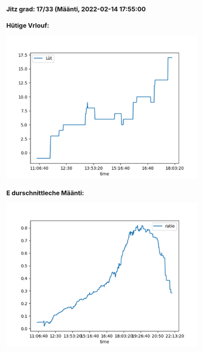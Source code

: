 ### Jitz grad: 17/33 (Määnti, 2022-02-14 17:55:00

### Hütige Vrlouf:
![Graph](Today.png)

### E durschnittleche Määnti:
![Graph](Määnti.png)
